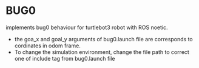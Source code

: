 # BUG0
implements bug0 behaviour for turtlebot3 robot with ROS noetic.

* the goa_x and goal_y arguments of bug0.launch file are corresponds to cordinates in odom frame.
* To change the simulation environment, change the file path to correct one of include tag from bug0.launch file
